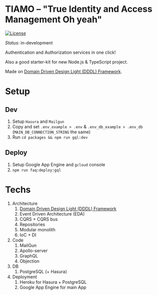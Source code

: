 # TIAMO – "True Identity and Access Management Oh yeah"
[![License](https://img.shields.io/github/license/mashape/apistatus.svg?style=flat-square)](https://github.com/Dionid/tiamo/blob/master/LICENSE.md)

*Status:* in-development

Authentication and Authorization services in one click!

Also a good starter-kit for new Node.js & TypeScript project.

Made on [Domain Driven Design Light (DDDL) Framework](https://github.com/Dionid/dddl).

# Setup

## Dev

1. Setup `Hasura` and `Mailgun`
1. Copy and set `.env_example > .env` & `.env_db_example > .env_db` (`MAIN_DB_CONNECTION_STRING` the same)
1. Run `cd packages && npm run gql:dev`

## Deploy

1. Setup Google App Engine and `gcloud` console
1. `npm run faq:deploy:gql`

# Techs

1. Architecture
    1. [Domain Driven Design Light (DDDL) Framework](https://github.com/Dionid/dddl)
    1. Event Driven Architecture (EDA)
    1. CQRS + CQRS bus
    1. Repositories
    1. Modular monolith
    1. IoC + DI
1. Code
    1. MailGun
    1. Apollo-server
    1. GraphQL
    1. Objection
1. DB
    1. PostgreSQL (+ Hasura)
1. Deployment
    1. Heroku for Hasura + PostgreSQL
    1. Google App Engine for main App
